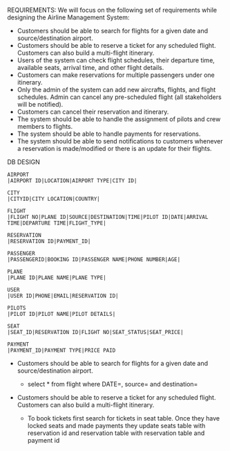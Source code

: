 REQUIREMENTS:
We will focus on the following set of requirements while designing the Airline Management System:

* Customers should be able to search for flights for a given date and source/destination airport.
* Customers should be able to reserve a ticket for any scheduled flight. Customers can also build a multi-flight itinerary.
* Users of the system can check flight schedules, their departure time, available seats, arrival time, and other flight details.
* Customers can make reservations for multiple passengers under one itinerary.
* Only the admin of the system can add new aircrafts, flights, and flight schedules. Admin can cancel any pre-scheduled flight (all stakeholders will be notified).
* Customers can cancel their reservation and itinerary.
* The system should be able to handle the assignment of pilots and crew members to flights.
* The system should be able to handle payments for reservations.
* The system should be able to send notifications to customers whenever a reservation is made/modified or there is an update for their flights.

DB DESIGN
    
    AIRPORT
    |AIRPORT ID|LOCATION|AIRPORT TYPE|CITY ID|
    
    CITY
    |CITYID|CITY LOCATION|COUNTRY|
    
    FLIGHT
    |FLIGHT NO|PLANE ID|SOURCE|DESTINATION|TIME|PILOT ID|DATE|ARRIVAL TIME|DEPARTURE TIME|FLIGHT_TYPE|
    
    RESERVATION
    |RESERVATION ID|PAYMENT_ID|
    
    PASSENGER
    |PASSENGERID|BOOKING ID|PASSENGER NAME|PHONE NUMBER|AGE|
    
    PLANE
    |PLANE ID|PLANE NAME|PLANE TYPE|
    
    USER
    |USER ID|PHONE|EMAIL|RESERVATION ID|
    
    PILOTS
    |PILOT ID|PILOT NAME|PILOT DETAILS|
    
    SEAT
    |SEAT_ID|RESERVATION ID|FLIGHT NO|SEAT_STATUS|SEAT_PRICE|
    
    PAYMENT
    |PAYMENT_ID|PAYMENT TYPE|PRICE PAID
    
* Customers should be able to search for flights for a given date and source/destination airport.
    * select * from flight where  DATE=, source= and destination=
    
* Customers should be able to reserve a ticket for any scheduled flight. Customers can also build a multi-flight itinerary.
    * To book tickets first search for tickets in seat table. Once they have locked seats and made payments
    they update seats table with reservation id and reservation table with reservation table and payment id
    